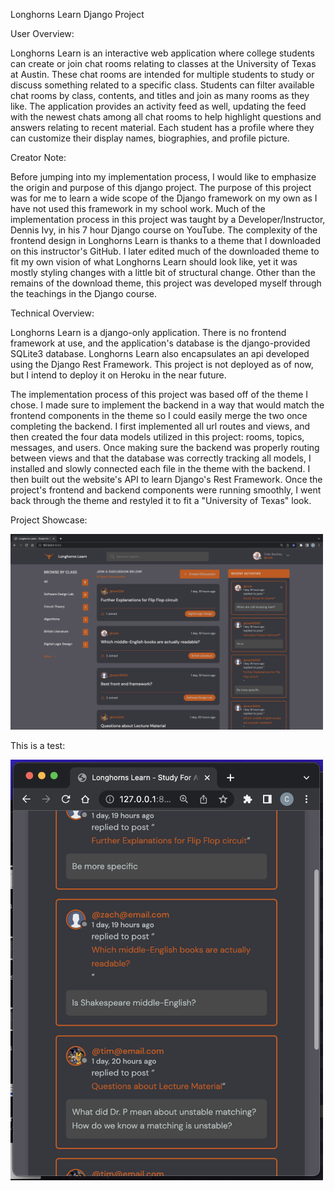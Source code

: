 Longhorns Learn Django Project

User Overview:

Longhorns Learn is an interactive web application where college students can create or join chat rooms relating to classes at the University of Texas at Austin. These chat rooms are intended for multiple students to study or discuss something related to a specific class. Students can filter available chat rooms by class, contents, and titles and join as many rooms as they like. The application provides an activity feed as well, updating the feed with the newest chats among all chat rooms to help highlight questions and answers relating to recent material. Each student has a profile where they can customize their display names, biographies, and profile picture. 



Creator Note:

Before jumping into my implementation process, I would like to emphasize the origin and purpose of this django project. The purpose of this project was for me to learn a wide scope of the Django framework on my own as I have not used this framework in my school work. Much of the implementation process in this project was taught by a Developer/Instructor, Dennis Ivy, in his 7 hour Django course on YouTube. The complexity of the frontend design in Longhorns Learn is thanks to a theme that I downloaded on this instructor's GitHub. I later edited much of the downloaded theme to fit my own vision of what Longhorns Learn should look like, yet it was mostly styling changes with a little bit of structural change. Other than the remains of the download theme, this project was developed myself through the teachings in the Django course.   

Technical Overview:

Longhorns Learn is a django-only application. There is no frontend framework at use, and the application's database is the django-provided SQLite3 database. Longhorns Learn also encapsulates an api developed using the Django Rest Framework. This project is not deployed as of now, but I intend to deploy it on Heroku in the near future. 

The implementation process of this project was based off of the theme I chose. I made sure to implement the backend in a way that would match the frontend components in the theme so I could easily merge the two once completing the backend. I first implemented all url routes and views, and then created the four data models utilized in this project: rooms, topics, messages, and users. Once making sure the backend was properly routing between views and that the database was correctly tracking all models, I installed and slowly connected each file in the theme with the backend. I then built out the website's API to learn Django's Rest Framework. Once the project's frontend and backend components were running smoothly, I went back through the theme and restyled it to fit a "University of Texas" look. 

Project Showcase:

<img src="/git_images/website_home.png" width="500">


This is a test:

<img src="/git_images/website_activity_feed.png" width="500">
